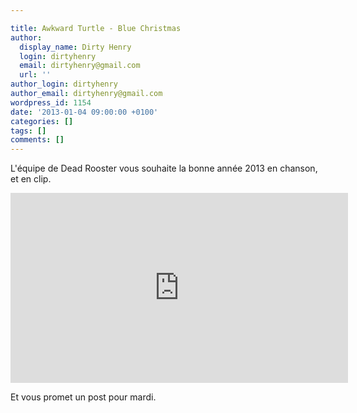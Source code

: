 ```yaml
---

title: Awkward Turtle - Blue Christmas
author:
  display_name: Dirty Henry
  login: dirtyhenry
  email: dirtyhenry@gmail.com
  url: ''
author_login: dirtyhenry
author_email: dirtyhenry@gmail.com
wordpress_id: 1154
date: '2013-01-04 09:00:00 +0100'
categories: []
tags: []
comments: []
---
```

L'équipe de Dead Rooster vous souhaite la bonne année 2013 en chanson, et en clip.

<iframe width="540" height="304" src="http://www.youtube.com/embed/68GzNHS3SBM" frameborder="0" allowfullscreen></iframe>

Et vous promet un post pour mardi.
